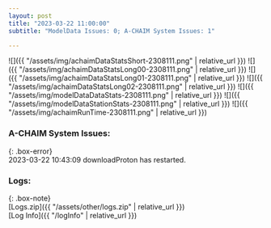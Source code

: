```yaml
---
layout: post
title: "2023-03-22 11:00:00"
subtitle: "ModelData Issues: 0; A-CHAIM System Issues: 1"

---
```


![]({{ "/assets/img/achaimDataStatsShort-2308111.png" | relative_url }})
![]({{ "/assets/img/achaimDataStatsLong00-2308111.png" | relative_url }})
![]({{ "/assets/img/achaimDataStatsLong01-2308111.png" | relative_url }})
![]({{ "/assets/img/achaimDataStatsLong02-2308111.png" | relative_url }})
![]({{ "/assets/img/modelDataDataStats-2308111.png" | relative_url }})
![]({{ "/assets/img/modelDataStationStats-2308111.png" | relative_url }})
![]({{ "/assets/img/achaimRunTime-2308111.png" | relative_url }})



### A-CHAIM System Issues:  
  
{: .box-error}  
2023-03-22 10:43:09 downloadProton has restarted.  

### Logs:  
  
{: .box-note}  
[Logs.zip]({{ "/assets/other/logs.zip" | relative_url }})  
[Log Info]({{ "/logInfo" | relative_url }})  
